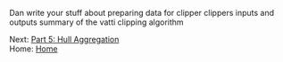 Dan write your stuff about preparing data for clipper
clippers inputs and outputs
summary of the vatti clipping algorithm 

Next: [Part 5: Hull Aggregation](./Aggregation-Documentation)\
Home: [Home](./Home)